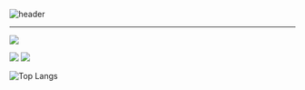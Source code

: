 
![header](https://capsule-render.vercel.app/api?type=waving&color=auto&height=200&section=header&text=takeitEasyhwan&fontSize=90)

* * *
<a href="https://www.instagram.com/_nxwhxj/" target="_blank"><img src="https://img.shields.io/badge/#FF0069?style=flat-square&logo=instagram & logoColor=white"/></a>  

<img src="https://img.shields.io/badge/#F7DF1E?style=for-the-badge&logo=javascript&logoColor=black">

<img src="https://boj.profilecard.kr/info?username=wlghks0508" />

![Top Langs](https://github-readme-stats.vercel.app/api/top-langs/?username=takeitEasyhwan&layout=compact&theme=dark)

